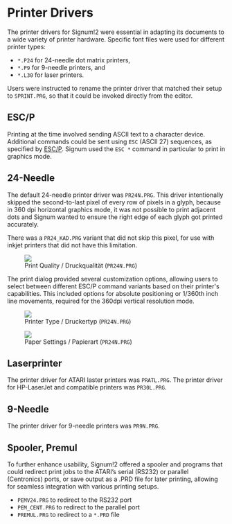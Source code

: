 # Printer Drivers

The printer drivers for Signum!2 were essential in adapting its documents
to a wide variety of printer hardware. Specific font files were used for
different printer types:

- `*.P24` for 24-needle dot matrix printers,
- `*.P9` for 9-needle printers, and
- `*.L30` for laser printers.

Users were instructed to rename the printer driver that matched their
setup to `SPRINT.PRG`, so that it could be invoked directly from the editor.

## ESC/P

Printing at the time involved sending ASCII text to a character device. Additional
commands could be sent using `ESC` (ASCII 27) sequences, as specified by
[ESC/P](https://en.wikipedia.org/wiki/ESC/P). Signum used the `ESC *` command
in particular to print in graphics mode.

## 24-Needle

The default 24-needle printer driver was `PR24N.PRG`. This driver intentionally
skipped the second-to-last pixel of every row of pixels in a glyph, because in
360 dpi horizontal graphics mode, it was not possible to print adjacent dots
and Signum wanted to ensure the right edge of each glyph got printed accurately.

There was a `PR24_KAD.PRG` variant that did not skip this pixel, for use with
inkjet printers that did not have this limitation.

<figure>
<img src="{% link /img/pr24n-quality.png %}">
<figcaption>Print Quality / Druckqualität (<code>PR24N.PRG</code>)</figcaption>
</figure>

The print dialog provided several customization options, allowing users to select
between different ESC/P command variants based on their printer's capabilities.
This included options for absolute positioning or 1/360th inch line movements,
required for the 360dpi vertical resolution mode.

<figure>
<img src="{% link /img/pr24n-printer.png %}">
<figcaption>Printer Type / Druckertyp (<code>PR24N.PRG</code>)</figcaption>
</figure>

<figure>
<img src="{% link /img/pr24n-paper.png %}">
<figcaption>Paper Settings / Papierart (<code>PR24N.PRG</code>)</figcaption>
</figure>

## Laserprinter

The printer driver for ATARI laster printers was `PRATL.PRG`. The printer
driver for HP-LaserJet and compatible printers was `PR30L.PRG`.

## 9-Needle

The printer driver for 9-needle printers was `PR9N.PRG`.

## Spooler, Premul

To further enhance usability, Signum!2 offered a spooler and programs that
could redirect print jobs to the ATARI’s serial (RS232) or parallel
(Centronics) ports, or save output as a .PRD file for later printing,
allowing for seamless integration with various printing setups.

- `PEMV24.PRG` to redirect to the RS232 port
- `PEM_CENT.PRG` to redirect to the parallel port
- `PREMUL.PRG` to redirect to a `*.PRD` file
